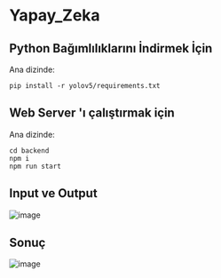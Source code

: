 # Yapay_Zeka

## Python Bağımlılıklarını İndirmek İçin

Ana dizinde:
```
pip install -r yolov5/requirements.txt
```
## Web Server 'ı çalıştırmak için
Ana dizinde:
```
cd backend
npm i 
npm run start
```

## Input ve Output
![image](https://github.com/oguzhankoc55/Yapay_Zeka_YoloV5/assets/58952369/12edd873-3301-4fbe-a6ac-009bc41fe3a4)

## Sonuç

![image](https://github.com/oguzhankoc55/Yapay_Zeka_YoloV5/assets/58952369/ae01dfaf-7654-4e26-b6de-fd3c1c3c29a8)



